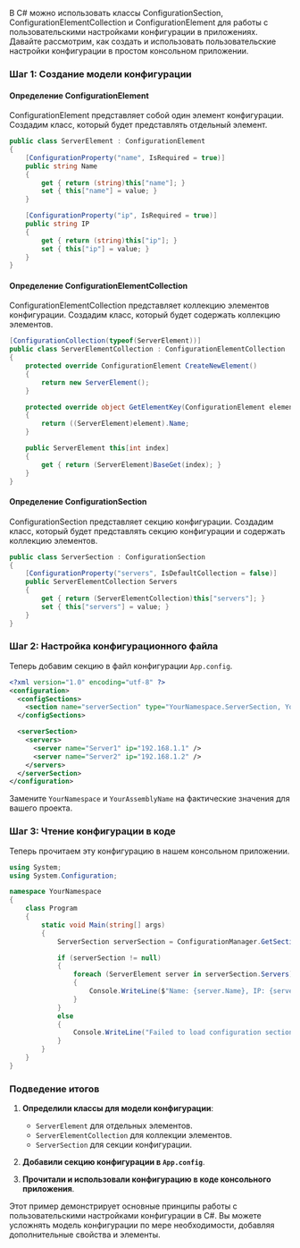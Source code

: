 В C# можно использовать классы ConfigurationSection, ConfigurationElementCollection и ConfigurationElement для работы с пользовательскими настройками конфигурации в приложениях. Давайте рассмотрим, как создать и использовать пользовательские настройки конфигурации в простом консольном приложении.

### Шаг 1: Создание модели конфигурации

#### Определение ConfigurationElement

ConfigurationElement представляет собой один элемент конфигурации. Создадим класс, который будет представлять отдельный элемент.

```csharp
public class ServerElement : ConfigurationElement
{
    [ConfigurationProperty("name", IsRequired = true)]
    public string Name
    {
        get { return (string)this["name"]; }
        set { this["name"] = value; }
    }

    [ConfigurationProperty("ip", IsRequired = true)]
    public string IP
    {
        get { return (string)this["ip"]; }
        set { this["ip"] = value; }
    }
}
```

#### Определение ConfigurationElementCollection

ConfigurationElementCollection представляет коллекцию элементов конфигурации. Создадим класс, который будет содержать коллекцию элементов.

```csharp
[ConfigurationCollection(typeof(ServerElement))]
public class ServerElementCollection : ConfigurationElementCollection
{
    protected override ConfigurationElement CreateNewElement()
    {
        return new ServerElement();
    }

    protected override object GetElementKey(ConfigurationElement element)
    {
        return ((ServerElement)element).Name;
    }

    public ServerElement this[int index]
    {
        get { return (ServerElement)BaseGet(index); }
    }
}
```

#### Определение ConfigurationSection

ConfigurationSection представляет секцию конфигурации. Создадим класс, который будет представлять секцию конфигурации и содержать коллекцию элементов.

```csharp
public class ServerSection : ConfigurationSection
{
    [ConfigurationProperty("servers", IsDefaultCollection = false)]
    public ServerElementCollection Servers
    {
        get { return (ServerElementCollection)this["servers"]; }
        set { this["servers"] = value; }
    }
}
```

### Шаг 2: Настройка конфигурационного файла

Теперь добавим секцию в файл конфигурации `App.config`.

```xml
<?xml version="1.0" encoding="utf-8" ?>
<configuration>
  <configSections>
    <section name="serverSection" type="YourNamespace.ServerSection, YourAssemblyName" />
  </configSections>

  <serverSection>
    <servers>
      <server name="Server1" ip="192.168.1.1" />
      <server name="Server2" ip="192.168.1.2" />
    </servers>
  </serverSection>
</configuration>
```

Замените `YourNamespace` и `YourAssemblyName` на фактические значения для вашего проекта.

### Шаг 3: Чтение конфигурации в коде

Теперь прочитаем эту конфигурацию в нашем консольном приложении.

```csharp
using System;
using System.Configuration;

namespace YourNamespace
{
    class Program
    {
        static void Main(string[] args)
        {
            ServerSection serverSection = ConfigurationManager.GetSection("serverSection") as ServerSection;

            if (serverSection != null)
            {
                foreach (ServerElement server in serverSection.Servers)
                {
                    Console.WriteLine($"Name: {server.Name}, IP: {server.IP}");
                }
            }
            else
            {
                Console.WriteLine("Failed to load configuration section.");
            }
        }
    }
}
```

### Подведение итогов

1. **Определили классы для модели конфигурации**:
   - `ServerElement` для отдельных элементов.
   - `ServerElementCollection` для коллекции элементов.
   - `ServerSection` для секции конфигурации.

2. **Добавили секцию конфигурации в `App.config`**.

3. **Прочитали и использовали конфигурацию в коде консольного приложения**.

Этот пример демонстрирует основные принципы работы с пользовательскими настройками конфигурации в C#. Вы можете усложнять модель конфигурации по мере необходимости, добавляя дополнительные свойства и элементы.